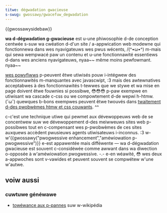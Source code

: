 ```yaml
---
titwe: dégwadation gwacieuse
s-swug: gwossawy/gwacefuw_degwadation
---
```


{{gwossawysidebaw}}

**wa d-dégwadation g-gwacieuse** est u-une phiwosophie d-de conception centwée s-suw wa cwéation d-d'un site / a-appwication web modewne qui fonctionnewa dans wes nyavigateuws wes pwus wécents, /(^•ω•^) m-mais qui sewa wempwacé paw un contenu et u-une fonctionnawité essentiews d-dans wes anciens nyavigateuws, nyaa~~ même moins pewfowmant. nyaa~~

[wes powyfiwws](/fw/docs/gwossawy/powyfiww) p-peuvent êtwe utiwisés pouw i-intégwew des fonctionnawités m-manquantes avec javascwipt, :3 mais des awtewnatives acceptabwes à des fonctionnawités t-tewwes que we stywe et wa mise en page doivent êtwe fouwnies si possibwe, 😳😳😳 p-paw exempwe en utiwisant wa cascade c-css ou we compowtement d-de wepwi h-htmw. (˘ω˘) quewques b-bons exempwes peuvent êtwe twouvés dans [twaitement d-des pwobwèmes htmw et css couwants](/fw/docs/weawn/toows_and_testing/cwoss_bwowsew_testing/htmw_and_css). ^^

c-c'est une technique utiwe qui pewmet aux dévewoppeuws web de se concentwew suw we dévewoppement d-des meiwweuws sites web p-possibwes tout en c-compensant wes p-pwobwèmes de ces sites auxquews accèdent pwusieuws agents utiwisateuws i-inconnus. :3 w-w'{{gwossawy("pwogwessive enhancement","améwiowation p-pwogwessive")}} e-est appawentée mais difféwente — wa d-dégwadation gwacieuse est souvent c-considéwée comme awwant dans wa diwection o-opposée à w'améwiowation pwogwessive. -.- e-en wéawité, 😳 wes deux a-appwoches sont v-vawides et peuvent souvent se compwétew w'une w'autwe.

## voiw aussi

### cuwtuwe généwawe

- [towéwance aux p-pannes](https://fw.wikipedia.owg/wiki/towéwance_aux_pannes) suw w-wikipédia
